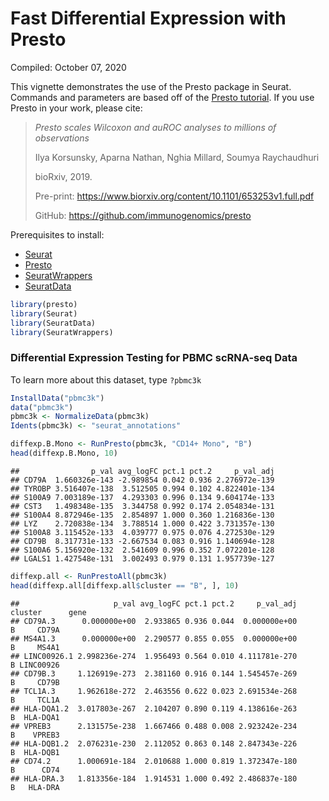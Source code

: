 Fast Differential Expression with Presto
================
Compiled: October 07, 2020

This vignette demonstrates the use of the Presto package in Seurat.
Commands and parameters are based off of the [Presto
tutorial](http://htmlpreview.github.io/?https://github.com/immunogenomics/presto/blob/master/docs/getting-started.html).
If you use Presto in your work, please cite:

> *Presto scales Wilcoxon and auROC analyses to millions of
> observations*
> 
> Ilya Korsunsky, Aparna Nathan, Nghia Millard, Soumya Raychaudhuri
> 
> bioRxiv, 2019.
> 
> Pre-print: <https://www.biorxiv.org/content/10.1101/653253v1.full.pdf>
> 
> GitHub: <https://github.com/immunogenomics/presto>

Prerequisites to install:

  - [Seurat](https://satijalab.org/seurat/install)
  - [Presto](https://github.com/immunogenomics/presto)
  - [SeuratWrappers](https://github.com/satijalab/seurat-wrappers)
  - [SeuratData](https://github.com/satijalab/seurat-data)

<!-- end list -->

``` r
library(presto)
library(Seurat)
library(SeuratData)
library(SeuratWrappers)
```

### Differential Expression Testing for PBMC scRNA-seq Data

To learn more about this dataset, type `?pbmc3k`

``` r
InstallData("pbmc3k")
data("pbmc3k")
pbmc3k <- NormalizeData(pbmc3k)
Idents(pbmc3k) <- "seurat_annotations"

diffexp.B.Mono <- RunPresto(pbmc3k, "CD14+ Mono", "B")
head(diffexp.B.Mono, 10)
```

    ##                p_val avg_logFC pct.1 pct.2     p_val_adj
    ## CD79A  1.660326e-143 -2.989854 0.042 0.936 2.276972e-139
    ## TYROBP 3.516407e-138  3.512505 0.994 0.102 4.822401e-134
    ## S100A9 7.003189e-137  4.293303 0.996 0.134 9.604174e-133
    ## CST3   1.498348e-135  3.344758 0.992 0.174 2.054834e-131
    ## S100A4 8.872946e-135  2.854897 1.000 0.360 1.216836e-130
    ## LYZ    2.720838e-134  3.788514 1.000 0.422 3.731357e-130
    ## S100A8 3.115452e-133  4.039777 0.975 0.076 4.272530e-129
    ## CD79B  8.317731e-133 -2.667534 0.083 0.916 1.140694e-128
    ## S100A6 5.156920e-132  2.541609 0.996 0.352 7.072201e-128
    ## LGALS1 1.427548e-131  3.002493 0.979 0.131 1.957739e-127

``` r
diffexp.all <- RunPrestoAll(pbmc3k)
head(diffexp.all[diffexp.all$cluster == "B", ], 10)
```

    ##                     p_val avg_logFC pct.1 pct.2     p_val_adj cluster      gene
    ## CD79A.3      0.000000e+00  2.933865 0.936 0.044  0.000000e+00       B     CD79A
    ## MS4A1.3      0.000000e+00  2.290577 0.855 0.055  0.000000e+00       B     MS4A1
    ## LINC00926.1 2.998236e-274  1.956493 0.564 0.010 4.111781e-270       B LINC00926
    ## CD79B.3     1.126919e-273  2.381160 0.916 0.144 1.545457e-269       B     CD79B
    ## TCL1A.3     1.962618e-272  2.463556 0.622 0.023 2.691534e-268       B     TCL1A
    ## HLA-DQA1.2  3.017803e-267  2.104207 0.890 0.119 4.138616e-263       B  HLA-DQA1
    ## VPREB3      2.131575e-238  1.667466 0.488 0.008 2.923242e-234       B    VPREB3
    ## HLA-DQB1.2  2.076231e-230  2.112052 0.863 0.148 2.847343e-226       B  HLA-DQB1
    ## CD74.2      1.000691e-184  2.010688 1.000 0.819 1.372347e-180       B      CD74
    ## HLA-DRA.3   1.813356e-184  1.914531 1.000 0.492 2.486837e-180       B   HLA-DRA
